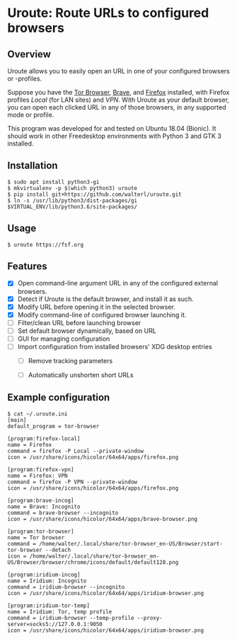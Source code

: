 # Uroute: Route URLs to configured browsers

## Overview

Uroute allows you to easily open an URL in one of your configured browsers or
-profiles.

Suppose you have the [Tor Browser](https://www.torproject.org/projects/torbrowser.html.en),
[Brave](https://brave.com), and [Firefox](https://www.mozilla.org/en-US/firefox/new/)
installed, with Firefox profiles *Local* (for LAN sites) and *VPN*. With Uroute
as your default browser, you can open each clicked URL in any of those
browsers, in any supported mode or profile.

This program was developed for and tested on Ubuntu 18.04 (Bionic). It should
work in other Freedesktop environments with Python 3 and GTK 3 installed.


## Installation

    $ sudo apt install python3-gi
    $ mkvirtualenv -p $(which python3) uroute
    $ pip install git+https://github.com/walterl/uroute.git
    $ ln -s /usr/lib/python3/dist-packages/gi $VIRTUAL_ENV/lib/python3.6/site-packages/


## Usage

    $ uroute https://fsf.org


## Features

* [X] Open command-line argument URL in any of the configured external browsers.
* [X] Detect if Uroute is the default browser, and install it as such.
* [X] Modify URL before opening it in the selected browser.
* [X] Modify command-line of configured browser launching it.
* [ ] Filter/clean URL before launching browser
* [ ] Set default browser dynamically, based on URL
* [ ] GUI for managing configuration
* [ ] Import configuration from installed browsers' XDG desktop entries
  * [ ] Remove tracking parameters
  * [ ] Automatically unshorten short URLs


## Example configuration

    $ cat ~/.uroute.ini
    [main]
    default_program = tor-browser

    [program:firefox-local]
    name = Firefox
    command = firefox -P Local --private-window
    icon = /usr/share/icons/hicolor/64x64/apps/firefox.png

    [program:firefox-vpn]
    name = Firefox: VPN
    command = firefox -P VPN --private-window
    icon = /usr/share/icons/hicolor/64x64/apps/firefox.png

    [program:brave-incog]
    name = Brave: Incognito
    command = brave-browser --incognito
    icon = /usr/share/icons/hicolor/64x64/apps/brave-browser.png

    [program:tor-browser]
    name = Tor browser
    command = /home/walter/.local/share/tor-browser_en-US/Browser/start-tor-browser --detach
    icon = /home/walter/.local/share/tor-browser_en-US/Browser/browser/chrome/icons/default/default128.png

    [program:iridium-incog]
    name = Iridium: Incognito
    command = iridium-browser --incognito
    icon = /usr/share/icons/hicolor/64x64/apps/iridium-browser.png

    [program:iridium-tor-temp]
    name = Iridium: Tor, temp profile
    command = iridium-browser --temp-profile --proxy-server=socks5://127.0.0.1:9050
    icon = /usr/share/icons/hicolor/64x64/apps/iridium-browser.png
